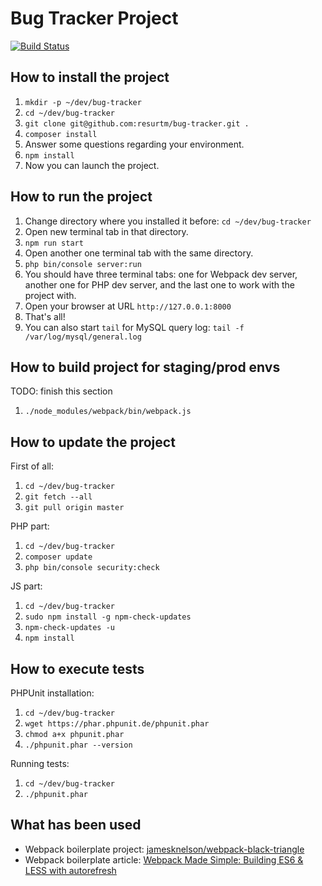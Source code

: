 Bug Tracker Project
===================

[![Build Status](https://travis-ci.org/resurtm/bug-tracker.svg?branch=master)](https://travis-ci.org/resurtm/bug-tracker)

How to install the project
--------------------------

1. `mkdir -p ~/dev/bug-tracker`
2. `cd ~/dev/bug-tracker`
3. `git clone git@github.com:resurtm/bug-tracker.git .`
4. `composer install`
5. Answer some questions regarding your environment.
6. `npm install`
7. Now you can launch the project.

How to run the project
----------------------

1. Change directory where you installed it before: `cd ~/dev/bug-tracker`
2. Open new terminal tab in that directory.
3. `npm run start`
4. Open another one terminal tab with the same directory.
5. `php bin/console server:run`
6. You should have three terminal tabs: one for Webpack dev server, another one for PHP dev server, and the last one to work with the project with.
7. Open your browser at URL `http://127.0.0.1:8000`
8. That's all!
9. You can also start `tail` for MySQL query log: `tail -f /var/log/mysql/general.log`

How to build project for staging/prod envs
------------------------------------------

TODO: finish this section

1. `./node_modules/webpack/bin/webpack.js`

How to update the project
-------------------------

First of all:

1. `cd ~/dev/bug-tracker`
2. `git fetch --all`
3. `git pull origin master`

PHP part:

1. `cd ~/dev/bug-tracker`
2. `composer update`
3. `php bin/console security:check`

JS part:

1. `cd ~/dev/bug-tracker`
2. `sudo npm install -g npm-check-updates`
3. `npm-check-updates -u`
4. `npm install`

How to execute tests
--------------------

PHPUnit installation:

1. `cd ~/dev/bug-tracker`
2. `wget https://phar.phpunit.de/phpunit.phar`
3. `chmod a+x phpunit.phar`
4. `./phpunit.phar --version`

Running tests:

1. `cd ~/dev/bug-tracker`
2. `./phpunit.phar`

What has been used
------------------

* Webpack boilerplate project:
[jamesknelson/webpack-black-triangle](https://github.com/jamesknelson/webpack-black-triangle)
* Webpack boilerplate article:
[Webpack Made Simple: Building ES6 & LESS with autorefresh](http://jamesknelson.com/webpack-made-simple-build-es6-less-with-autorefresh-in-26-lines/)
